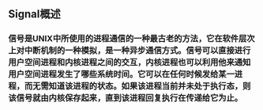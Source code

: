 ## **Signal概述**

### 信号是UNIX中所使用的进程通信的一种最古老的方法，它在软件层次上对中断机制的一种模拟，是一种异步通信方式。信号可以直接进行用户空间进程和内核进程之间的交互，内核进程也可以利用他来通知用户空间进程发生了哪些系统时间。它可以在任何时候发给某一进程，而无需知道该进程的状态。如果该进程当前并未处于执行态，则该信号就由内核保存起来，直到该进程回复执行在传递给它为止。



